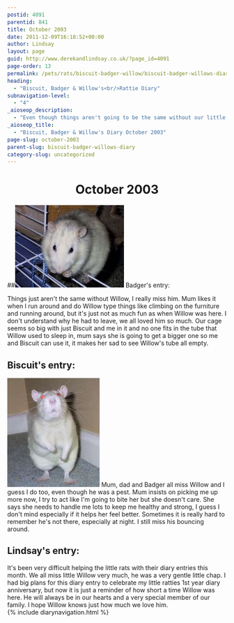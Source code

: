```yaml
---
postid: 4091
parentid: 841
title: October 2003
date: 2011-12-09T16:18:52+00:00
author: Lindsay
layout: page
guid: http://www.derekandlindsay.co.uk/?page_id=4091
page-order: 13
permalink: /pets/rats/biscuit-badger-willow/biscuit-badger-willows-diary/october-2003/
heading:
  - "Biscuit, Badger & Willow's<br/>Rattie Diary"
subnavigation-level:
  - "4"
_aioseop_description:
  - "Even though things aren't going to be the same without our little rat Willow, his two brothers are being very brave and trying to have fun in his memory."
_aioseop_title:
  - "Biscuit, Badger & Willow's Diary October 2003"
page-slug: october-2003
parent-slug: biscuit-badger-willows-diary
category-slug: uncategorized
---
```

<h1 style="text-align: center;">
  October 2003
</h1>

##<img class="alignright size-full wp-image-1272" title="Badger sitting in the doorway fo his home" src="/wp-content/uploads/2009/02/8330_img.jpg" alt="" width="250" height="189" /> Badger's entry:

Things just aren't the same without Willow, I really miss him. Mum likes it when I run around and do Willow type things like climbing on the furniture and running around, but it's just not as much fun as when Willow was here. I don't understand why he had to leave, we all loved him so much. Our cage seems so big with just Biscuit and me in it and no one fits in the tube that Willow used to sleep in, mum says she is going to get a bigger one so me and Biscuit can use it, it makes her sad to see Willow's tube all empty.<!--more-->

## Biscuit's entry:

<img class="alignright size-full wp-image-1268" title="Biscuit saying hello" src="/wp-content/uploads/2009/02/8469_img.jpg" alt="" width="212" height="250" /> Mum, dad and Badger all miss Willow and I guess I do too, even though he was a pest. Mum insists on picking me up more now, I try to act like I'm going to bite her but she doesn't care. She says she needs to handle me lots to keep me healthy and strong, I guess I don't mind especially if it helps her feel better. Sometimes it is really hard to remember he's not there, especially at night. I still miss his bouncing around.

## Lindsay's entry:

It's been very difficult helping the little rats with their diary entries this month. We all miss little Willow very much, he was a very gentle little chap. I had big plans for this diary entry to celebrate my little ratties 1st year diary anniversary, but now it is just a reminder of how short a time Willow was here. He will always be in our hearts and a very special member of our family. I hope Willow knows just how much we love him.  
{% include diarynavigation.html %}